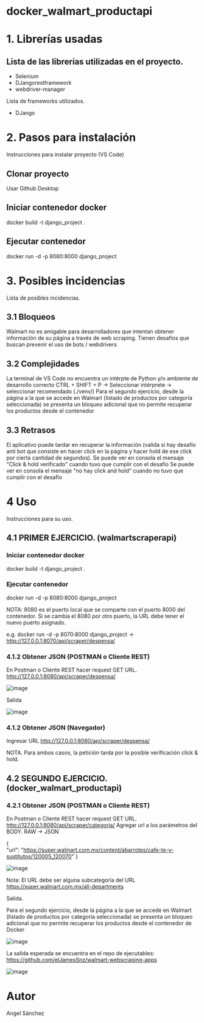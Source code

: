 # docker_walmart_productapi
 
# 1. Librerías usadas

## Lista de las librerías utilizadas en el proyecto.
- Selenium
- DJangorestframework
- webdriver-manager

Lista de frameworks utilizados.
- DJango

# 2. Pasos para instalación
Instrucciones para instalar proyecto (VS Code)

## Clonar proyecto
Usar Github Desktop

## Iniciar contenedor docker
docker build -t django_project .

## Ejecutar contenedor
docker run -d -p 8080:8000 django_project

# 3. Posibles incidencias
Lista de posibles incidencias.

## 3.1 Bloqueos
Walmart no es amigable para desarrolladores que intentan obtener información de su página a través de web scraping. Tienen desafíos que buscan prevenir el uso de bots / webdrivers

## 3.2 Complejidades
La terminal de VS Code no encuentra un intérpte de Python y/o ambiente de desarrollo correcto
CTRL + SHIFT + P -> Seleccionar intérprete -> seleccionar recomendado (./venv/)
Para el segundo ejercicio, desde la página a la que se accede en Walmart (listado de productos por categoría seleccionada) se presenta un bloqueo adicional que no permite recuperar los productos desde el contenedor

## 3.3 Retrasos
El aplicativo puede tardar en recuperar la información (valida si hay desafío anti bot que consiste en hacer click en la página y hacer hold de ese click por cierta cantidad de segundos).
Se puede ver en consola el mensaje "Click & hold verificado" cuando tuvo que cumplir con el desafío
Se puede ver en consola el mensaje "no hay click and hold" cuando no tuvo que cumplir con el desafío


# 4 Uso
Instrucciones para su uso.

## 4.1 PRIMER EJERCICIO. (walmartscraperapi)
### Iniciar contenedor docker
docker build -t django_project .
### Ejecutar contenedor
docker run -d -p 8080:8000 django_project

NOTA: 8080 es el puerto local que se comparte con el puerto 8000 del contenedor. Si se cambia el 8080 por otro puerto, la URL debe tener el nuevo puerto asignado.

e.g. docker run -d -p 8070:8000 django_project -> http://127.0.0.1:8070/api/scraper/despensa/

### 4.1.2 Obtener JSON (POSTMAN o Cliente REST)

En Postman o Cliente REST hacer request GET
URL. http://127.0.0.1:8080/api/scraper/despensa/

![image](https://user-images.githubusercontent.com/72090281/226526745-9154f523-5206-45d8-9d69-0f3242a44f37.png)

Salida

![image](https://user-images.githubusercontent.com/72090281/226526789-20ffd742-dd03-4145-9b8a-530da950cc87.png)

### 4.1.2 Obtener JSON (Navegador)
Ingresar URL http://127.0.0.1:8080/api/scraper/despensa/

NOTA. Para ambos casos, la petición tarda por la posible verificación click & hold.

## 4.2 SEGUNDO EJERCICIO. (docker_walmart_productapi)

### 4.2.1 Obtener JSON (POSTMAN o Cliente REST)

En Postman o Cliente REST hacer request GET
URL. http://127.0.0.1:8080/api/scraper/categoria/
Agregar url a los parámetros del BODY. RAW -> JSON 

{    
    "url": "https://super.walmart.com.mx/content/abarrotes/cafe-te-y-sustitutos/120005_120070"
}

![image](https://user-images.githubusercontent.com/72090281/226527257-a55dc715-8b80-446a-9965-0308dddbf0e1.png)


Nota: El URL debe ser alguna subcategoría del URL https://super.walmart.com.mx/all-departments

Salida.

Para el segundo ejercicio, desde la página a la que se accede en Walmart (listado de productos por categoría seleccionada) se presenta un bloqueo adicional que no permite recuperar los productos desde el contenedor de Docker

![image](https://user-images.githubusercontent.com/72090281/226670580-f3541e05-9a51-43a9-b965-d40be9bc1da0.png)

La salida esperada se encuentra en el repo de ejecutables: https://github.com/elJamesSnz/walmart-webscraping-apps

![image](https://user-images.githubusercontent.com/72090281/226673475-95d69889-861f-4887-b3d3-c69376f3d0fa.png)

# Autor
Angel Sánchez
